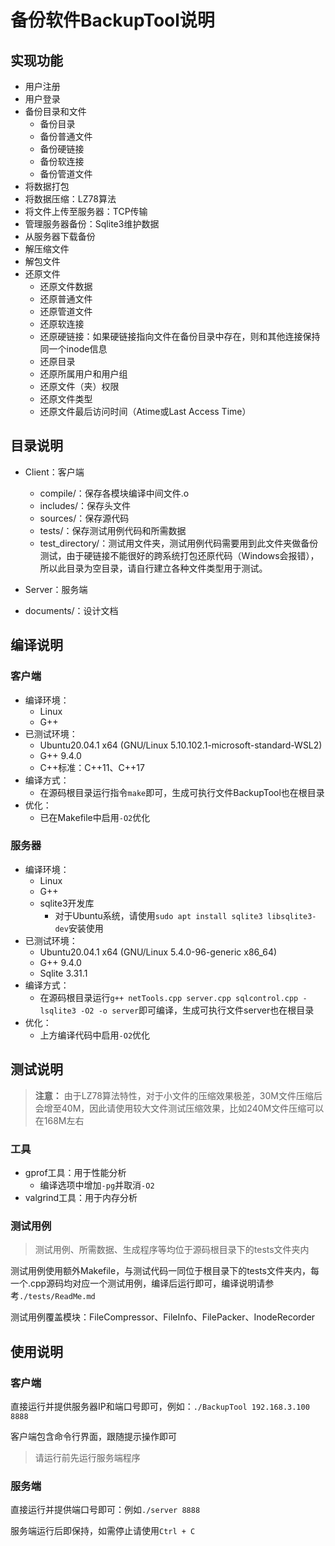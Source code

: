 # 备份软件BackupTool说明

## 实现功能

* 用户注册
* 用户登录
* 备份目录和文件
  * 备份目录
  * 备份普通文件
  * 备份硬链接
  * 备份软连接
  * 备份管道文件
* 将数据打包
* 将数据压缩：LZ78算法
* 将文件上传至服务器：TCP传输
* 管理服务器备份：Sqlite3维护数据
* 从服务器下载备份
* 解压缩文件
* 解包文件
* 还原文件
  * 还原文件数据
  * 还原普通文件
  * 还原管道文件
  * 还原软连接
  * 还原硬链接：如果硬链接指向文件在备份目录中存在，则和其他连接保持同一个inode信息
  * 还原目录
  * 还原所属用户和用户组
  * 还原文件（夹）权限
  * 还原文件类型
  * 还原文件最后访问时间（Atime或Last Access Time）

## 目录说明

* Client：客户端
  * compile/：保存各模块编译中间文件.o
  * includes/：保存头文件
  * sources/：保存源代码
  * tests/：保存测试用例代码和所需数据
  * test_directory/：测试用文件夹，测试用例代码需要用到此文件夹做备份测试，由于硬链接不能很好的跨系统打包还原代码（Windows会报错），所以此目录为空目录，请自行建立各种文件类型用于测试。

* Server：服务端
* documents/：设计文档

## 编译说明

### 客户端

* 编译环境：
  * Linux
  * G++
* 已测试环境：
  * Ubuntu20.04.1 x64 (GNU/Linux 5.10.102.1-microsoft-standard-WSL2)
  * G++ 9.4.0
  * C++标准：C++11、C++17
* 编译方式：
  * 在源码根目录运行指令`make`即可，生成可执行文件BackupTool也在根目录
* 优化：
  * 已在Makefile中启用`-O2`优化

### 服务器

* 编译环境：
  * Linux
  * G++
  * sqlite3开发库
    * 对于Ubuntu系统，请使用`sudo apt install sqlite3 libsqlite3-dev`安装使用
* 已测试环境：
  * Ubuntu20.04.1 x64 (GNU/Linux 5.4.0-96-generic x86_64)
  * G++ 9.4.0
  * Sqlite 3.31.1
* 编译方式：
  * 在源码根目录运行`g++ netTools.cpp server.cpp sqlcontrol.cpp -lsqlite3 -O2 -o server`即可编译，生成可执行文件server也在根目录
* 优化：
  * 上方编译代码中启用`-O2`优化

## 测试说明

> **注意：** 由于LZ78算法特性，对于小文件的压缩效果极差，30M文件压缩后会增至40M，因此请使用较大文件测试压缩效果，比如240M文件压缩可以在168M左右

### 工具

* gprof工具：用于性能分析
  * 编译选项中增加`-pg`并取消`-O2`
* valgrind工具：用于内存分析

### 测试用例

> 测试用例、所需数据、生成程序等均位于源码根目录下的tests文件夹内

测试用例使用额外Makefile，与测试代码一同位于根目录下的tests文件夹内，每一个.cpp源码均对应一个测试用例，编译后运行即可，编译说明请参考`./tests/ReadMe.md`

测试用例覆盖模块：FileCompressor、FileInfo、FilePacker、InodeRecorder

## 使用说明

### 客户端

直接运行并提供服务器IP和端口号即可，例如：`./BackupTool 192.168.3.100 8888`

客户端包含命令行界面，跟随提示操作即可

> 请运行前先运行服务端程序

### 服务端

直接运行并提供端口号即可：例如`./server 8888`

服务端运行后即保持，如需停止请使用`Ctrl + C`